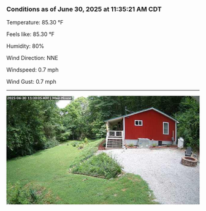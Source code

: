 ### Conditions as of June 30, 2025 at 11:35:21 AM CDT 

Temperature: 85.30 &deg;F

Feels like: 85.30 &deg;F

Humidity: 80%

Wind Direction: NNE

Windspeed: 0.7 mph

Wind Gust: 0.7 mph

---

<img src="./images/latest.jpeg"/>

